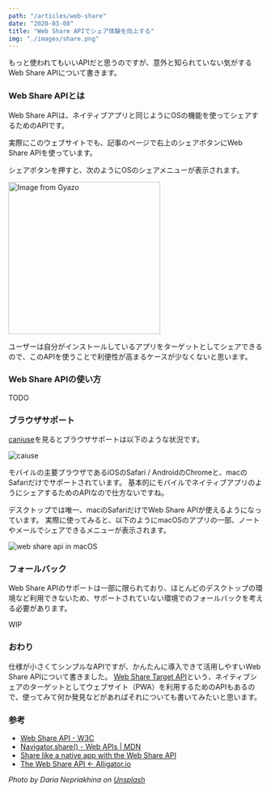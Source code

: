 ```yaml
---
path: "/articles/web-share"
date: "2020-03-08"
title: "Web Share APIでシェア体験を向上する"
img: "./images/share.png"
---
```


もっと使われてもいいAPIだと思うのですが、意外と知られていない気がするWeb Share APIについて書きます。

### Web Share APIとは

Web Share APIは、ネイティブアプリと同じようにOSの機能を使ってシェアするためのAPIです。

実際にこのウェブサイトでも、記事のページで右上のシェアボタンにWeb Share APIを使っています。

シェアボタンを押すと、次のようにOSのシェアメニューが表示されます。

<img src="https://i.gyazo.com/2d96f9f174183fdb95b877c1998012bb.png" alt="Image from Gyazo" width="300" />

ユーザーは自分がインストールしているアプリをターゲットとしてシェアできるので、このAPIを使うことで利便性が高まるケースが少なくないと思います。

### Web Share APIの使い方

TODO

### ブラウザサポート

[caniuse](https://caniuse.com/#feat=web-share)を見るとブラウザサポートは以下のような状況です。

![caiuse](https://i.gyazo.com/0fb5cc0c38216c87ef11a99bb9ba477e.png)

モバイルの主要ブラウザであるiOSのSafari / AndroidのChromeと、macのSafariだけでサポートされています。
基本的にモバイルでネイティブアプリのようにシェアするためのAPIなので仕方ないですね。

デスクトップでは唯一、macのSafariだけでWeb Share APIが使えるようになっています。
実際に使ってみると、以下のようにmacOSのアプリの一部、ノートやメールでシェアできるメニューが表示されます。

![web share api in macOS](https://i.gyazo.com/8929e1e8ccd0c6a8064dbe60a206ae73.gif)

### フォールバック

Web Share APIのサポートは一部に限られており、ほとんどのデスクトップの環境など利用できないため、サポートされていない環境でのフォールバックを考える必要があります。

WIP

### おわり

仕様が小さくてシンプルなAPIですが、かんたんに導入できて活用しやすいWeb Share APIについて書きました。
[Web Share Target API](https://wicg.github.io/web-share-target/)という、ネイティブシェアのターゲットとしてウェブサイト（PWA）を利用するためのAPIもあるので、使ってみて何か発見などがあればそれについても書いてみたいと思います。

### 参考
- [Web Share API - W3C](https://www.w3.org/TR/web-share/)
- [Navigator.share() - Web APIs | MDN](https://developer.mozilla.org/en-US/docs/Web/API/Navigator/share)
- [Share like a native app with the Web Share API](https://web.dev/web-share/)
- [The Web Share API <- Alligator.io](https://alligator.io/js/web-share-api/)

*Photo by Daria Nepriakhina on [Unsplash](https://unsplash.com/photos/guiQYiRxkZY)*